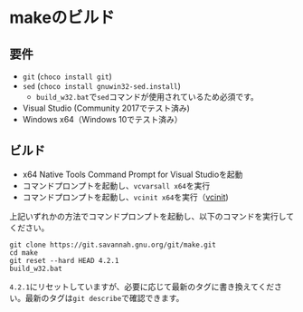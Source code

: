 # makeのビルド

## 要件

- `git` (`choco install git`)
- `sed` (`choco install gnuwin32-sed.install`)
  - `build_w32.bat`で`sed`コマンドが使用されているため必須です。
- Visual Studio (Community 2017でテスト済み)
- Windows x64（Windows 10でテスト済み）

## ビルド

- x64 Native Tools Command Prompt for Visual Studioを起動
- コマンドプロンプトを起動し、`vcvarsall x64`を実行
- コマンドプロンプトを起動し、`vcinit x64`を実行（[vcinit](https://github.com/retorillo/vcinit))

上記いずれかの方法でコマンドプロンプトを起動し、以下のコマンドを実行してください。

```
git clone https://git.savannah.gnu.org/git/make.git
cd make
git reset --hard HEAD 4.2.1
build_w32.bat
```

`4.2.1`にリセットしていますが、必要に応じて最新のタグに書き換えてください。最新のタグは`git describe`で確認できます。
